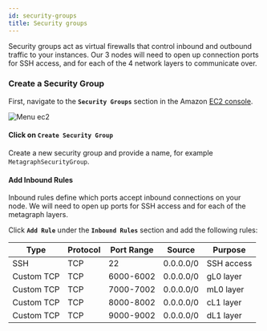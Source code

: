 ```yaml
---
id: security-groups
title: Security groups
---
```

<intro-end />

Security groups act as virtual firewalls that control inbound and outbound traffic to your instances. Our 3 nodes will need to open up connection ports for SSH access, and for each of the 4 network layers to communicate over. 

### Create a Security Group
First, navigate to the **`Security Groups`** section in the Amazon [EC2 console](https://us-west-2.console.aws.amazon.com/ec2/home).
   
![Menu ec2](/img/sdk/security-group-1.png)
    
#### Click on **`Create Security Group`**
Create a new security group and provide a name, for example `MetagraphSecurityGroup`. 

#### Add Inbound Rules
Inbound rules define which ports accept inbound connections on your node. We will need to open up ports for SSH access and for each of the metagraph layers. 

Click **`Add Rule`** under the **`Inbound Rules`** section and add the following rules: 

| Type  | Protocol  | Port Range  | Source  | Purpose |
|---|---|---|---|---|
| SSH         | TCP  | 22         | 0.0.0.0/0 | SSH access |
| Custom TCP  | TCP  | 6000-6002  | 0.0.0.0/0 | gL0 layer |
| Custom TCP  | TCP  | 7000-7002  | 0.0.0.0/0 | mL0 layer |
| Custom TCP  | TCP  | 8000-8002  | 0.0.0.0/0 | cL1 layer |
| Custom TCP  | TCP  | 9000-9002  | 0.0.0.0/0 | dL1 layer |






